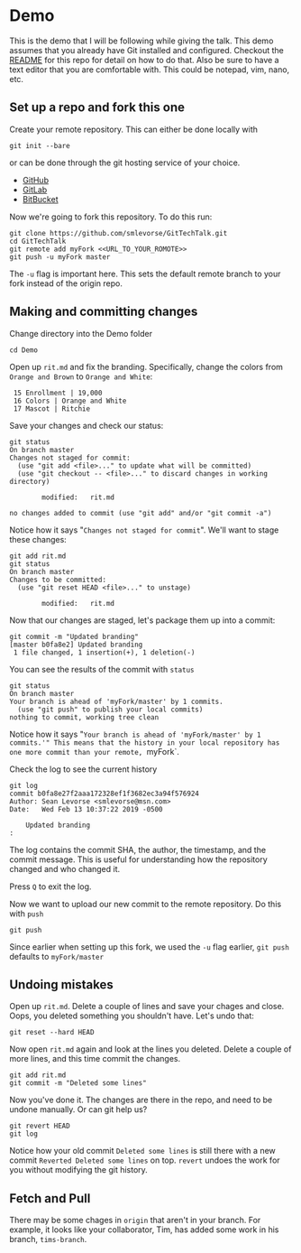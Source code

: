 # Demo

This is the demo that I will be following while giving the talk. This demo assumes that you already have Git installed and configured. Checkout the [README](../README.md) for this repo for detail on how to do that. Also be sure to have a text editor that you are comfortable with. This could be notepad, vim, nano, etc. 

## Set up a repo and fork this one

Create your remote repository. This can either be done locally with 
```
git init --bare
```

or can be done through the git hosting service of your choice.
* [GitHub](https://help.github.com/articles/create-a-repo/)
* [GitLab](https://docs.gitlab.com/ee/gitlab-basics/create-project.html)
* [BitBucket](https://confluence.atlassian.com/bitbucket/create-a-git-repository-759857290.html)

Now we're going to fork this repository. To do this run:
```
git clone https://github.com/smlevorse/GitTechTalk.git
cd GitTechTalk
git remote add myFork <<URL_TO_YOUR_ROMOTE>>
git push -u myFork master
```
The `-u` flag is important here. This sets the default remote branch to your fork instead of the origin repo.

## Making and committing changes

Change directory into the Demo folder
```
cd Demo
```

Open up `rit.md` and fix the branding. Specifically, change the colors from `Orange and Brown` to `Orange and White`:
```
 15 Enrollment | 19,000
 16 Colors | Orange and White
 17 Mascot | Ritchie
```

Save your changes and check our status:
```
git status
On branch master
Changes not staged for commit:
  (use "git add <file>..." to update what will be committed)
  (use "git checkout -- <file>..." to discard changes in working directory)

        modified:   rit.md

no changes added to commit (use "git add" and/or "git commit -a")
```

Notice how it says "`Changes not staged for commit`". We'll want to stage these changes:
```
git add rit.md
git status
On branch master
Changes to be committed:
  (use "git reset HEAD <file>..." to unstage)

        modified:   rit.md
```

Now that our changes are staged, let's package them up into a commit:
```
git commit -m "Updated branding"
[master b0fa8e2] Updated branding
 1 file changed, 1 insertion(+), 1 deletion(-)
```

You can see the results of the commit with `status`
```
git status
On branch master
Your branch is ahead of 'myFork/master' by 1 commits.
  (use "git push" to publish your local commits)
nothing to commit, working tree clean
```

Notice how it says "`Your branch is ahead of 'myFork/master' by 1 commits.'" This means that the history in your local repository has  one more commit than your remote, `myFork`.

Check the log to see the current history
```
git log
commit b0fa8e27f2aaa172328ef1f3682ec3a94f576924
Author: Sean Levorse <smlevorse@msn.com>
Date:   Wed Feb 13 10:37:22 2019 -0500

    Updated branding
:
```
The log contains the commit SHA, the author, the timestamp, and the commit message. This is useful for understanding how the repository changed and who changed it. 

Press `Q` to exit the log. 

Now we want to upload our new commit to the remote repository. Do this with `push`
```
git push
```
Since earlier when setting up this fork, we used the `-u` flag earlier, `git push` defaults to `myFork/master`

## Undoing mistakes

Open up `rit.md`. Delete a couple of lines and save your chages and close. Oops, you deleted something you shouldn't have. Let's undo that:
```
git reset --hard HEAD
```

Now open `rit.md` again and look at the lines you deleted. Delete a couple of more lines, and this time commit the changes.
```
git add rit.md
git commit -m "Deleted some lines"
```

Now you've done it. The changes are there in the repo, and need to be undone manually. Or can git help us?
```
git revert HEAD
git log 
```

Notice how your old commit `Deleted some lines` is still there with a new commit `Reverted Deleted some lines` on top. `revert` undoes the work for you without modifying the git history.

## Fetch and Pull

There may be some chages in `origin` that aren't in your branch. For example, it looks like your collaborator, Tim, has added some work in his branch, `tims-branch`.



